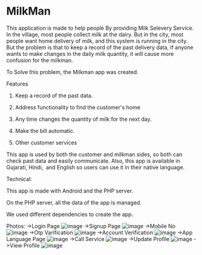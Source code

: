 # MilkMan

This application is made to help people By providing Milk Selevery Service.
In the village, most people collect milk at the dairy. But in the city, most people want home delivery of milk, and this system is running in the city. But the problem is that to keep a record of the past delivery data, if anyone wants to make changes in the daily milk quantity, it will cause more confusion for the milkman.

To Solve this problem, the Milkman app was created.

Features

1. Keep a record of the past data.

2. Address functionality to find the customer's home

3. Any time changes the quantity of milk for the next day.

4. Make the bill automatic.

5. Other customer services


This app is used by both the customer and milkman sides, so both can check past data and easily communicate.
Also, this app is available in Gujarati, Hindi,  and English so users can use it in their native language.



Technical:

This app is made with Android and the PHP server.

On the PHP server, all the data of the app is managed.

We used different dependencies to create the app.

Photos:
->Login Page
![image](https://github.com/Harsh-21-Vaghasiya/MilkMan/assets/83325046/336fc953-66b1-4f55-a864-f5bbca85426f)
->Signup Page
![image](https://github.com/Harsh-21-Vaghasiya/MilkMan/assets/83325046/56009d31-98e7-4624-84e4-7575c3cd14c9)
->Mobile No
![image](https://github.com/Harsh-21-Vaghasiya/MilkMan/assets/83325046/468ef1d6-635b-4576-a900-ed99315ff435)
->Otp Varification
![image](https://github.com/Harsh-21-Vaghasiya/MilkMan/assets/83325046/1bc9f7b4-c421-46cf-bc2f-81e76ca833f8)
->Account Verification
![image](https://github.com/Harsh-21-Vaghasiya/MilkMan/assets/83325046/a43ba777-b9a6-4b88-9989-17b1875c1d06)
->App Language Page
![image](https://github.com/Harsh-21-Vaghasiya/MilkMan/assets/83325046/efe71b3b-261f-41f0-b595-0629487e80e6)
->Call Service
![image](https://github.com/Harsh-21-Vaghasiya/MilkMan/assets/83325046/4d1104d7-0a6f-48a1-a0e1-3d9c5fe63c38)
->Update Profile
![image](https://github.com/Harsh-21-Vaghasiya/MilkMan/assets/83325046/1317f9da-6b41-496e-b62d-7f76e87dea7a)
->View Profile
![image](https://github.com/Harsh-21-Vaghasiya/MilkMan/assets/83325046/8eccfa7b-7c28-4822-a3af-ee7b68010eec)





